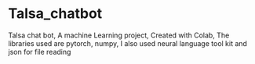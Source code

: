 # Talsa_chatbot
Talsa chat bot, A machine Learning project, Created with Colab, The libraries used are pytorch, numpy, I also used neural language tool kit and json for file reading
